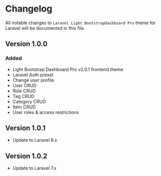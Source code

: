 # Changelog

All notable changes to `Laravel Light BootstrapDashboard Pro` theme for Laravel will be documented in this file.

## Version 1.0.0

### Added
- Light Bootstrap Dashboard Pro v2.0.1 frontend theme
- Laravel Auth preset
- Change user profile
- User CRUD
- Role CRUD
- Tag CRUD
- Category CRUD
- Item CRUD
- User roles & access restrictions

## Version 1.0.1

- Update to Laravel 6.x

## Version 1.0.2

- Update to Laravel 7.x

